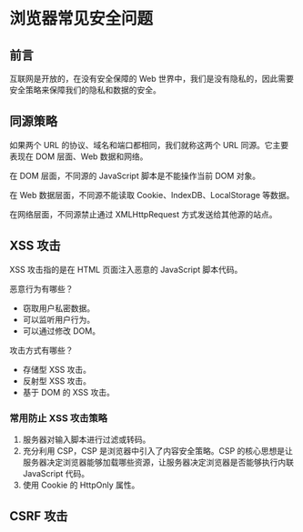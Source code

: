 # 浏览器常见安全问题

## 前言

互联网是开放的，在没有安全保障的 Web 世界中，我们是没有隐私的，因此需要安全策略来保障我们的隐私和数据的安全。

## 同源策略

如果两个 URL 的协议、域名和端口都相同，我们就称这两个 URL 同源。它主要表现在 DOM 层面、Web 数据和网络。

在 DOM 层面，不同源的 JavaScript 脚本是不能操作当前 DOM 对象。

在 Web 数据层面，不同源不能读取 Cookie、IndexDB、LocalStorage 等数据。

在网络层面，不同源禁止通过 XMLHttpRequest 方式发送给其他源的站点。

## XSS 攻击

XSS 攻击指的是在 HTML 页面注入恶意的 JavaScript 脚本代码。

恶意行为有哪些？
- 窃取用户私密数据。
- 可以监听用户行为。
- 可以通过修改 DOM。

攻击方式有哪些？
- 存储型 XSS 攻击。
- 反射型 XSS 攻击。
- 基于 DOM 的 XSS 攻击。

### 常用防止 XSS 攻击策略

1. 服务器对输入脚本进行过滤或转码。
2. 充分利用 CSP，CSP 是浏览器中引入了内容安全策略。CSP 的核心思想是让服务器决定浏览器能够加载哪些资源，让服务器决定浏览器是否能够执行内联 JavaScript 代码。
3. 使用 Cookie 的 HttpOnly 属性。

## CSRF 攻击